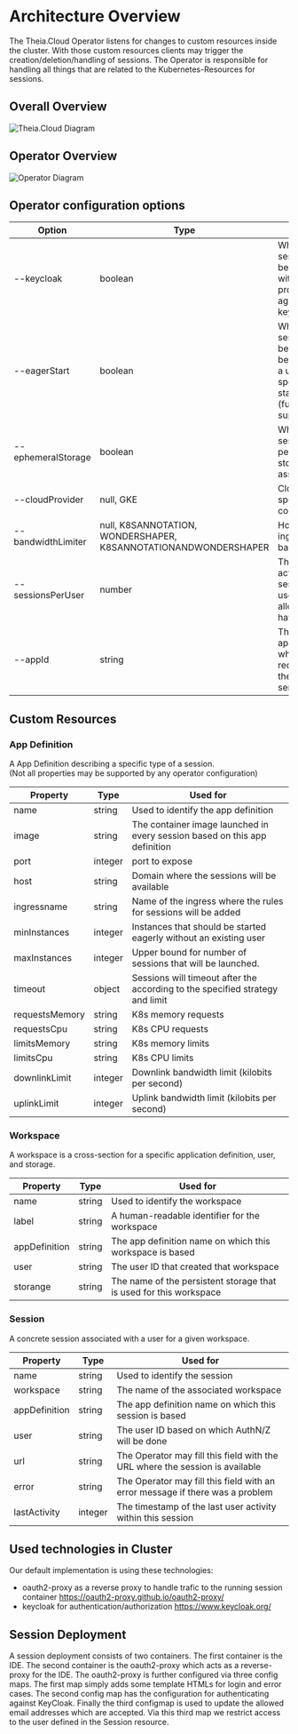 # Architecture Overview

The Theia.Cloud Operator listens for changes to custom resources inside the cluster. With those custom resources clients may trigger the creation/deletion/handling of sessions. The Operator is responsible for handling all things that are related to the Kubernetes-Resources for sessions.

## Overall Overview

![Theia.Cloud Diagram](theia.cloud.png "Theia.Cloud")

## Operator Overview

![Operator Diagram](operator.png "Operator")

## Operator configuration options

|Option|Type|Used for|
|---|---|---|
|--keycloak|boolean|Whether sessions will be created with a reverse proxy authing against keycloak|
|--eagerStart|boolean|Whether sessions will be created before there is a user to speed up starts (not (fully) supported yet)|
|--ephemeralStorage|boolean|Whether sessions get persisted storage assigned|
|--cloudProvider|null, GKE|Cloud Provider specific configs|
|--bandwidthLimiter|null, K8SANNOTATION, WONDERSHAPER, K8SANNOTATIONANDWONDERSHAPER|How to limit ingress/egress bandwidth|
|--sessionsPerUser|number|The number of active sessions a user is allowed to have|
|--appId|string|The id of the application which sends requests to the REST service|

## Custom Resources

### App Definition

A App Definition describing a specific type of a session.\
(Not all properties may be supported by any operator configuration)

|Property|Type|Used for|
|---|---|---|
|name|string|Used to identify the app definition|
|image|string|The container image launched in every session based on this app definition|
|port|integer|port to expose|
|host|string|Domain where the sessions will be available|
|ingressname|string|Name of the ingress where the rules for sessions will be added|
|minInstances|integer|Instances that should be started eagerly without an existing user|
|maxInstances|integer|Upper bound for number of sessions that will be launched.|
|timeout|object|Sessions will timeout after the according to the specified strategy and limit|
|requestsMemory|string|K8s memory requests|
|requestsCpu|string|K8s CPU requests|
|limitsMemory|string|K8s memory limits|
|limitsCpu|string|K8s CPU limits|
|downlinkLimit|integer|Downlink bandwidth limit (kilobits per second)|
|uplinkLimit|integer|Uplink bandwidth limit (kilobits per second)|

### Workspace

A workspace is a cross-section for a specific application definition, user, and storage.

|Property|Type|Used for|
|---|---|---|
|name|string|Used to identify the workspace|
|label|string|A human-readable identifier for the workspace|
|appDefinition|string|The app definition name on which this workspace is based|
|user|string|The user ID that created that workspace|
|storange|string|The name of the persistent storage that is used for this workspace|

### Session

A concrete session associated with a user for a given workspace.

|Property|Type|Used for|
|---|---|---|
|name|string|Used to identify the session|
|workspace|string|The name of the associated workspace|
|appDefinition|string|The app definition name on which this session is based|
|user|string|The user ID based on which AuthN/Z will be done|
|url|string|The Operator may fill this field with the URL where the session is available|
|error|string|The Operator may fill this field with an error message if there was a problem|
|lastActivity|integer|The timestamp of the last user activity within this session|

## Used technologies in Cluster

Our default implementation is using these technologies:

* oauth2-proxy as a reverse proxy to handle trafic to the running session container https://oauth2-proxy.github.io/oauth2-proxy/
* keycloak for authentication/authorization https://www.keycloak.org/

## Session Deployment

A session deployment consists of two containers. The first container is the IDE. The second container is the oauth2-proxy which acts as a reverse-proxy for the IDE. The oauth2-proxy is further configured via three config maps. The first map simply adds some template HTMLs for login and error cases. The second config map has the configuration for authenticating against KeyCloak. Finally the third configmap is used to update the allowed email addresses which are accepted. Via this third map we restrict access to the user defined in the Session resource.
